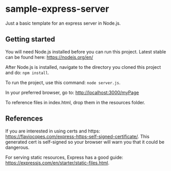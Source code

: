 # sample-express-server

Just a basic template for an express server in Node.js.

## Getting started

You will need Node.js installed before you can run this project. Latest stable can be found here: <https://nodejs.org/en/>

After Node.js is installed, navigate to the directory you cloned this project and do: `npm install`.

To run the project, use this command: `node server.js`.

In your preferred browser, go to: <http://localhost:3000/myPage>

To reference files in index.html, drop them in the resources folder.

## References

If you are interested in using certs and https: <https://flaviocopes.com/express-https-self-signed-certificate/>.
This generated cert is self-signed so your browser will warn you that it could be dangerous.

For serving static resources, Express has a good guide: <https://expressjs.com/en/starter/static-files.html>.

